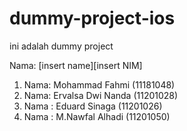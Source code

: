# dummy-project-ios
ini adalah dummy project

Nama: [insert name][insert NIM]

1. Nama: Mohammad Fahmi (11181048)
2. Nama: Ervalsa Dwi Nanda (11201028)
3. Nama : Eduard Sinaga (11201026)
4. Nama : M.Nawfal Alhadi (11201050)

